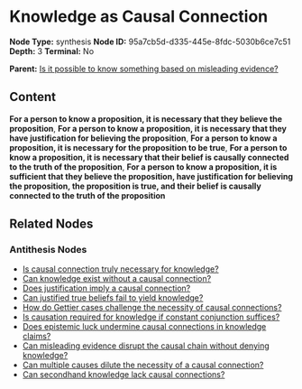 # Knowledge as Causal Connection

**Node Type:** synthesis
**Node ID:** 95a7cb5d-d335-445e-8fdc-5030b6ce7c51
**Depth:** 3
**Terminal:** No

**Parent:** [Is it possible to know something based on misleading evidence?](is-it-possible-to-know-something-based-on-misleading-evidence-antithesis-362a4957-699c-4130-843c-93b42dc9faa6.md)

## Content

**For a person to know a proposition, it is necessary that they believe the proposition**, **For a person to know a proposition, it is necessary that they have justification for believing the proposition**, **For a person to know a proposition, it is necessary for the proposition to be true**, **For a person to know a proposition, it is necessary that their belief is causally connected to the truth of the proposition**, **For a person to know a proposition, it is sufficient that they believe the proposition, have justification for believing the proposition, the proposition is true, and their belief is causally connected to the truth of the proposition**

## Related Nodes

### Antithesis Nodes

- [Is causal connection truly necessary for knowledge?](is-causal-connection-truly-necessary-for-knowledge-antithesis-b5c2e61a-2b67-4fea-8fe8-3f874b2b3541.md)
- [Can knowledge exist without a causal connection?](can-knowledge-exist-without-a-causal-connection-antithesis-e0215c8f-4759-4cf1-8d78-e374570ba693.md)
- [Does justification imply a causal connection?](does-justification-imply-a-causal-connection-antithesis-3f97c861-fd96-43ce-aa64-509fddf4cea9.md)
- [Can justified true beliefs fail to yield knowledge?](can-justified-true-beliefs-fail-to-yield-knowledge-antithesis-ab5510e6-f65d-4e5b-8917-817d1734f4ee.md)
- [How do Gettier cases challenge the necessity of causal connections?](how-do-gettier-cases-challenge-the-necessity-of-causal-connections-antithesis-4e1dcd27-4ecf-4e23-89a9-744f53287632.md)
- [Is causation required for knowledge if constant conjunction suffices?](is-causation-required-for-knowledge-if-constant-conjunction-suffices-antithesis-7619a954-f440-4bd0-92b4-7264fb7f8b66.md)
- [Does epistemic luck undermine causal connections in knowledge claims?](does-epistemic-luck-undermine-causal-connections-in-knowledge-claims-antithesis-20dea690-8aed-4538-a2af-e5493b49cc83.md)
- [Can misleading evidence disrupt the causal chain without denying knowledge?](can-misleading-evidence-disrupt-the-causal-chain-without-denying-knowledge-antithesis-c03f1b85-7606-4f4f-b5a8-3a9e0649c1d2.md)
- [Can multiple causes dilute the necessity of a causal connection?](can-multiple-causes-dilute-the-necessity-of-a-causal-connection-antithesis-7306d82f-b317-4f3f-9939-4b148e5896f0.md)
- [Can secondhand knowledge lack causal connections?](can-secondhand-knowledge-lack-causal-connections-antithesis-225a5ae3-2241-41b5-8bd2-bf6cb0038b48.md)
